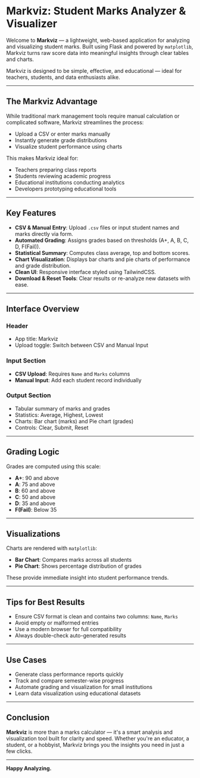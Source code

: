 # Markviz: Student Marks Analyzer & Visualizer

Welcome to **Markviz** — a lightweight, web-based application for analyzing and visualizing student marks. Built using Flask and powered by `matplotlib`, Markviz turns raw score data into meaningful insights through clear tables and charts.

 Markviz is designed to be simple, effective, and educational — ideal for teachers, students, and data enthusiasts alike.

---

## The Markviz Advantage

While traditional mark management tools require manual calculation or complicated software, Markviz streamlines the process:

- Upload a CSV or enter marks manually
- Instantly generate grade distributions
- Visualize student performance using charts

This makes Markviz ideal for:

- Teachers preparing class reports
- Students reviewing academic progress
- Educational institutions conducting analytics
- Developers prototyping educational tools

---

## Key Features

- **CSV & Manual Entry**: Upload `.csv` files or input student names and marks directly via form.
- **Automated Grading**: Assigns grades based on thresholds (A+, A, B, C, D, F(Fail)).
- **Statistical Summary**: Computes class average, top and bottom scores.
- **Chart Visualization**: Displays bar charts and pie charts of performance and grade distribution.
- **Clean UI**: Responsive interface styled using TailwindCSS.
- **Download & Reset Tools**: Clear results or re-analyze new datasets with ease.

---

## Interface Overview

### Header
- App title: Markviz
- Upload toggle: Switch between CSV and Manual Input

### Input Section
- **CSV Upload**: Requires `Name` and `Marks` columns
- **Manual Input**: Add each student record individually

### Output Section
- Tabular summary of marks and grades
- Statistics: Average, Highest, Lowest
- Charts: Bar chart (marks) and Pie chart (grades)
- Controls: Clear, Submit, Reset

---

## Grading Logic

Grades are computed using this scale:

- **A+**: 90 and above
- **A**:  75 and above
- **B**:  60 and above 
- **C**:  50 and above
- **D**:  35 and above 
- **F(Fail)**: Below 35

---

## Visualizations

Charts are rendered with `matplotlib`:

- **Bar Chart**: Compares marks across all students
- **Pie Chart**: Shows percentage distribution of grades

These provide immediate insight into student performance trends.

---

## Tips for Best Results

- Ensure CSV format is clean and contains two columns: `Name`, `Marks`
- Avoid empty or malformed entries
- Use a modern browser for full compatibility
- Always double-check auto-generated results

---

## Use Cases

- Generate class performance reports quickly
- Track and compare semester-wise progress
- Automate grading and visualization for small institutions
- Learn data visualization using educational datasets

---

## Conclusion

**Markviz** is more than a marks calculator — it's a smart analysis and visualization tool built for clarity and speed. Whether you're an educator, a student, or a hobbyist, Markviz brings you the insights you need in just a few clicks.

---

**Happy Analyzing.**
